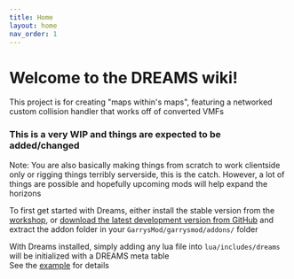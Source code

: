 ```yaml
---
title: Home
layout: home
nav_order: 1
---
```


# Welcome to the DREAMS wiki!
This project is for creating "maps within's maps", featuring a networked custom collision handler that works off of converted VMFs
### This is a very WIP and things are expected to be added/changed

Note: You are also basically making things from scratch to work clientside only or rigging things terribly serverside, this is the catch. However, a lot of things are possible and hopefully upcoming mods will help expand the horizons

To first get started with Dreams, either install the stable version from the [workshop](https://steamcommunity.com/sharedfiles/filedetails/?id=3430729756&searchtext=), or [download the latest development version from GitHub](https://github.com/alexswad/dreams/archive/refs/heads/main.zip) and extract the addon folder in your `GarrysMod/garrysmod/addons/` folder   

With Dreams installed, simply adding any lua file into `lua/includes/dreams` will be initialized with a DREAMS meta table  
See the [example](https://github.com/alexswad/dreams/blob/main/lua/includes/dreams/example.lua) for details